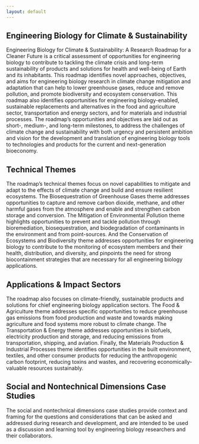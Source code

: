 ```yaml
---
layout: default
---
```

## Engineering Biology for Climate & Sustainability
Engineering Biology for Climate & Sustainability: A Research Roadmap for a Cleaner Future is a critical assessment of opportunities for engineering biology to contribute to tackling the climate crisis and long-term sustainability of products and solutions for health and well-being of Earth and its inhabitants. This roadmap identifies novel approaches, objectives, and aims for engineering biology research in climate change mitigation and adaptation that can help to lower greenhouse gases, reduce and remove pollution, and promote biodiversity and ecosystem conservation. This roadmap also identifies opportunities for engineering biology-enabled, sustainable replacements and alternatives in the food and agriculture sector, transportation and energy sectors, and for materials and industrial processes. The roadmap’s opportunities and objectives are laid out as short-, medium-, and long-term milestones, to address the challenges of climate change and sustainability with both urgency and persistent ambition and vision for the development and translation of engineering biology tools to technologies and products for the current and next-generation bioeconomy.

## Technical Themes
The roadmap’s technical themes focus on novel capabilities to mitigate and adapt to the effects of climate change and build and ensure resilient ecosystems. The Biosequestration of Greenhouse Gases theme addresses opportunities to capture and remove carbon dioxide, methane, and other harmful gases from the atmosphere and enable and strengthen carbon storage and conversion. The Mitigation of Environmental Pollution theme highlights opportunities to prevent and tackle pollution through bioremediation, biosequestration, and biodegradation of contaminants in the environment and from point-sources. And the Conservation of Ecosystems and Biodiversity theme addresses opportunities for engineering biology to contribute to the monitoring of ecosystem members and their health, distribution, and diversity, and pinpoints the need for strong biocontainment strategies that are necessary for all engineering biology applications.

## Applications & Impact Sectors
The roadmap also focuses on climate-friendly, sustainable products and solutions for chief engineering biology application sectors. The Food & Agriculture theme addresses specific opportunities to reduce greenhouse gas emissions from food production and waste and towards making agriculture and food systems more robust to climate change. The Transportation & Energy theme addresses opportunities in biofuels, electricity production and storage, and reducing emissions from transportation, shipping, and aviation. Finally, the Materials Production & Industrial Processes theme identifies opportunities in the built environment, textiles, and other consumer products for reducing the anthropogenic carbon footprint, reducing toxins and wastes, and recovering economically-valuable resources sustainably.

## Social and Nontechnical Dimensions Case Studies
The social and nontechnical dimensions case studies provide context and framing for the questions and considerations that can be asked and addressed during research and development, and are intended to be used as a discussion and learning tool by engineering biology researchers and their collaborators.